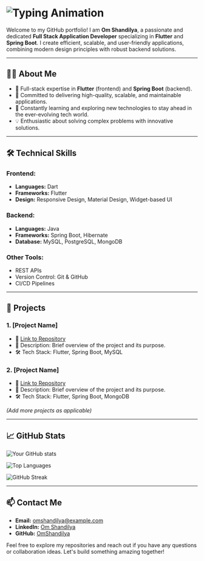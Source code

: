 # ![Typing Animation](https://readme-typing-svg.demolab.com?font=Fira+Code&weight=500&size=32&pause=500&color=00FF00&width=435&lines=Hi%2C+there...;My+name+is+Om+Shandilya.;Welcome+to+my+profile!)

Welcome to my GitHub portfolio! I am **Om Shandilya**, a passionate and dedicated **Full Stack Application Developer** specializing in **Flutter** and **Spring Boot**. I create efficient, scalable, and user-friendly applications, combining modern design principles with robust backend solutions.

---

## 👨‍💻 About Me
- 🌟 Full-stack expertise in **Flutter** (frontend) and **Spring Boot** (backend).
- 🎯 Committed to delivering high-quality, scalable, and maintainable applications.
- 🌱 Constantly learning and exploring new technologies to stay ahead in the ever-evolving tech world.
- 💡 Enthusiastic about solving complex problems with innovative solutions.

---

## 🛠️ Technical Skills

### Frontend:
- **Languages:** Dart
- **Frameworks:** Flutter
- **Design:** Responsive Design, Material Design, Widget-based UI

### Backend:
- **Languages:** Java
- **Frameworks:** Spring Boot, Hibernate
- **Database:** MySQL, PostgreSQL, MongoDB

### Other Tools:
- REST APIs
- Version Control: Git & GitHub
- CI/CD Pipelines

---

## 🚀 Projects

### 1. **[Project Name]**
   - 🔗 [Link to Repository](#)
   - 🌟 Description: Brief overview of the project and its purpose.
   - 🛠️ Tech Stack: Flutter, Spring Boot, MySQL

### 2. **[Project Name]**
   - 🔗 [Link to Repository](#)
   - 🌟 Description: Brief overview of the project and its purpose.
   - 🛠️ Tech Stack: Flutter, Spring Boot, MongoDB

*(Add more projects as applicable)*

---

## 📈 GitHub Stats

![Your GitHub stats](https://github-readme-stats.vercel.app/api?username=OmShandilya&show_icons=true&theme=radical&count_private=true&include_all_commits=true&hide_title=true&custom_title=My%20GitHub%20Stats)

![Top Languages](https://github-readme-stats.vercel.app/api/top-langs/?username=OmShandilya&layout=compact&theme=radical&langs_count=8)

![GitHub Streak](https://github-readme-streak-stats.herokuapp.com/?user=OmShandilya&theme=radical)

---

## 📫 Contact Me
- **Email:** omshandilya@example.com  
- **LinkedIn:** [Om Shandilya](https://www.linkedin.com/in/omshandilya/)  
- **GitHub:** [OmShandilya](https://github.com/OmShandilya)  

Feel free to explore my repositories and reach out if you have any questions or collaboration ideas. Let's build something amazing together!



<!--
**omshandilya/omshandilya** is a ✨ _special_ ✨ repository because its `README.md` (this file) appears on your GitHub profile.

Here are some ideas to get you started:

- 🔭 I’m currently working on ...
- 🌱 I’m currently learning ...
- 👯 I’m looking to collaborate on ...
- 🤔 I’m looking for help with ...
- 💬 Ask me about ...
- 📫 How to reach me: ...
- 😄 Pronouns: ...
- ⚡ Fun fact: ...
-->
